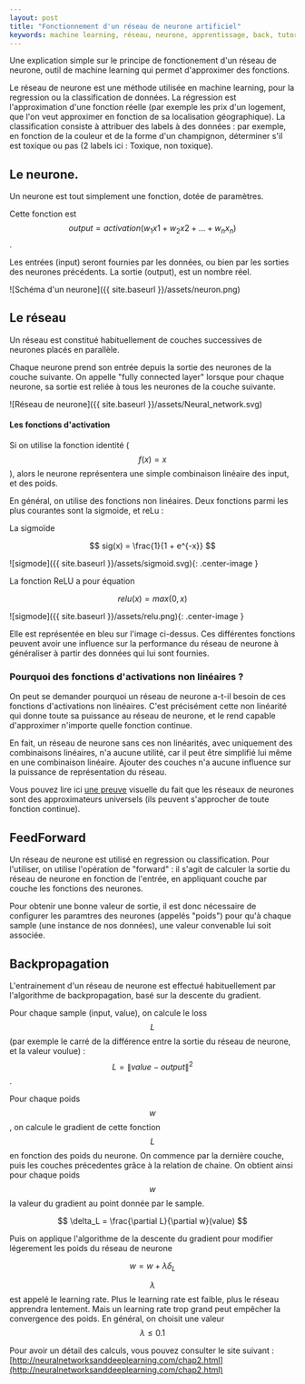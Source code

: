 ```yaml
---
layout: post
title: "Fonctionnement d'un réseau de neurone artificiel"
keywords: machine learning, réseau, neurone, apprentissage, back, tutoriel, artificial neural network
---
```


Une explication simple sur le principe de fonctionement d'un réseau de neurone, outil de machine learning qui permet d'approximer des fonctions.

Le réseau de neurone est une méthode utilisée en machine learning, pour la regression ou la classification de données.
La régression est l'approximation d'une fonction réelle (par exemple les prix d'un logement, que l'on veut approximer en fonction de sa localisation géographique). La classification consiste à attribuer des labels à des données : par exemple, en fonction de la couleur et de la forme d'un champignon, déterminer s'il est toxique ou pas (2 labels ici : Toxique, non toxique).

## Le neurone.

Un neurone est tout simplement une fonction, dotée de paramètres.

Cette fonction est $$ output = activation(w_1 x1 + w_2  x2 + ... + w_n x_n) $$.

Les entrées (input) seront fournies par les données, ou bien par les sorties des neurones précédents.
La sortie (output), est un nombre réel.

![Schéma d'un neurone]({{ site.baseurl }}/assets/neuron.png)

## Le réseau

Un réseau est constitué habituellement de couches successives de neurones placés en parallèle.

Chaque neurone prend son entrée depuis la sortie des neurones de la couche suivante.
On appelle "fully connected layer" lorsque pour chaque neurone, sa sortie est reliée à tous les neurones de la couche suivante. 

![Réseau de neurone]({{ site.baseurl }}/assets/Neural_network.svg)

#### Les fonctions d'activation

Si on utilise la fonction identité ($$ f(x) = x $$), alors le neurone représentera une simple combinaison linéaire des input, et des poids.

En général, on utilise des fonctions non linéaires. Deux fonctions parmi les plus courantes sont la sigmoide, et reLu :

La sigmoïde 

$$ sig(x) = \frac{1}{1 + e^{-x}} $$


![sigmode]({{ site.baseurl }}/assets/sigmoid.svg){: .center-image }

La fonction ReLU a pour équation

$$ relu(x) = max(0, x) $$


![sigmode]({{ site.baseurl }}/assets/relu.png){: .center-image }

Elle est représentée en bleu sur l'image ci-dessus.
Ces différentes fonctions peuvent avoir une influence sur la performance du réseau de neurone à généraliser à partir des données qui lui sont fournies.

### Pourquoi des fonctions d'activations non linéaires ?

On peut se demander pourquoi un réseau de neurone a-t-il besoin de ces fonctions d'activations non linéaires. C'est précisément cette non linéarité qui donne toute sa puissance au réseau de neurone, et le rend capable d'approximer n'importe quelle fonction continue.

En fait, un réseau de neurone sans ces non linéarités, avec uniquement des combinaisons linéaires, n'a aucune utilité, car il peut être simplifié lui même en une combinaison linéaire. Ajouter des couches n'a aucune influence sur la puissance de représentation du réseau. 

Vous pouvez lire ici [une preuve](http://neuralnetworksanddeeplearning.com/chap4.html) visuelle du fait que les réseaux de neurones sont des approximateurs universels (ils peuvent s'approcher de toute fonction continue).

## FeedForward

Un réseau de neurone est utilisé en regression ou classification. Pour l'utiliser, on utilise l'opération de "forward" : il s'agit de calculer la sortie du réseau de neurone en fonction de l'entrée, en appliquant couche par couche les fonctions des neurones.

Pour obtenir une bonne valeur de sortie, il est donc nécessaire de configurer les paramtres des neurones (appelés "poids") pour qu'à chaque sample (une instance de nos données), une valeur convenable lui soit associée.

## Backpropagation

L'entrainement d'un réseau de neurone est effectué habituellement par l'algorithme de backpropagation, basé sur la descente du gradient.

Pour chaque sample (input, value), on calcule le loss $$L$$ (par exemple le carré de la différence entre la sortie du réseau de neurone, et la valeur voulue) : $$ L = \lVert value - output \rVert^2 $$.

Pour chaque poids $$w$$, on calcule le gradient de cette fonction $$ L $$ en fonction des poids du neurone.
On commence par la dernière couche, puis les couches précedentes grâce à la relation de chaine.
On obtient ainsi pour chaque poids $$w$$ la valeur du gradient au point donnée par le sample.

$$ \delta_L = \frac{\partial L}{\partial w}(value) $$

Puis on applique l'algorithme de la descente du gradient pour modifier légerement les poids du réseau de neurone

$$ w  = w + \lambda \delta_L $$

$$\lambda $$ est appelé le learning rate. Plus le learning rate est faible, plus le réseau apprendra lentement. Mais un learning rate trop grand peut empêcher la convergence des poids. En général, on choisit une valeur $$ \lambda \leq 0.1 $$

Pour avoir un détail des calculs, vous pouvez consulter le site suivant : [http://neuralnetworksanddeeplearning.com/chap2.html](http://neuralnetworksanddeeplearning.com/chap2.html)
